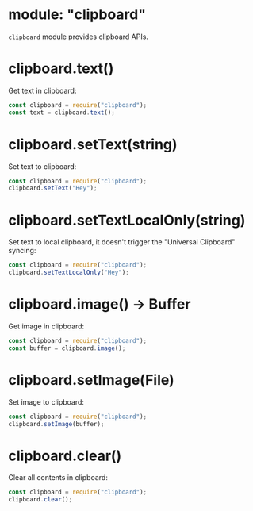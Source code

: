 # module: "clipboard"

`clipboard` module provides clipboard APIs.

# clipboard.text()

Get text in clipboard:

```js
const clipboard = require("clipboard");
const text = clipboard.text();
```

# clipboard.setText(string)

Set text to clipboard:

```js
const clipboard = require("clipboard");
clipboard.setText("Hey");
```

# clipboard.setTextLocalOnly(string)

Set text to local clipboard, it doesn't trigger the "Universal Clipboard" syncing:

```js
const clipboard = require("clipboard");
clipboard.setTextLocalOnly("Hey");
```

# clipboard.image() -> Buffer

Get image in clipboard:

```js
const clipboard = require("clipboard");
const buffer = clipboard.image();
```

# clipboard.setImage(File)

Set image to clipboard:

```js
const clipboard = require("clipboard");
clipboard.setImage(buffer);
```

# clipboard.clear()

Clear all contents in clipboard:

```js
const clipboard = require("clipboard");
clipboard.clear();
```